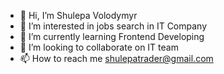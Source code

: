 - 👋 Hi, I’m Shulepa Volodymyr
- 👀 I’m interested in jobs search in IT Company
- 🌱 I’m currently learning Frontend Developing
- 💞️ I’m looking to collaborate on IT team
- 📫 How to reach me shulepatrader@gmail.com

<!---
VovaShulepa/VovaShulepa is a ✨ special ✨ repository because its `README.md` (this file) appears on your GitHub profile.
You can click the Preview link to take a look at your changes.
--->
